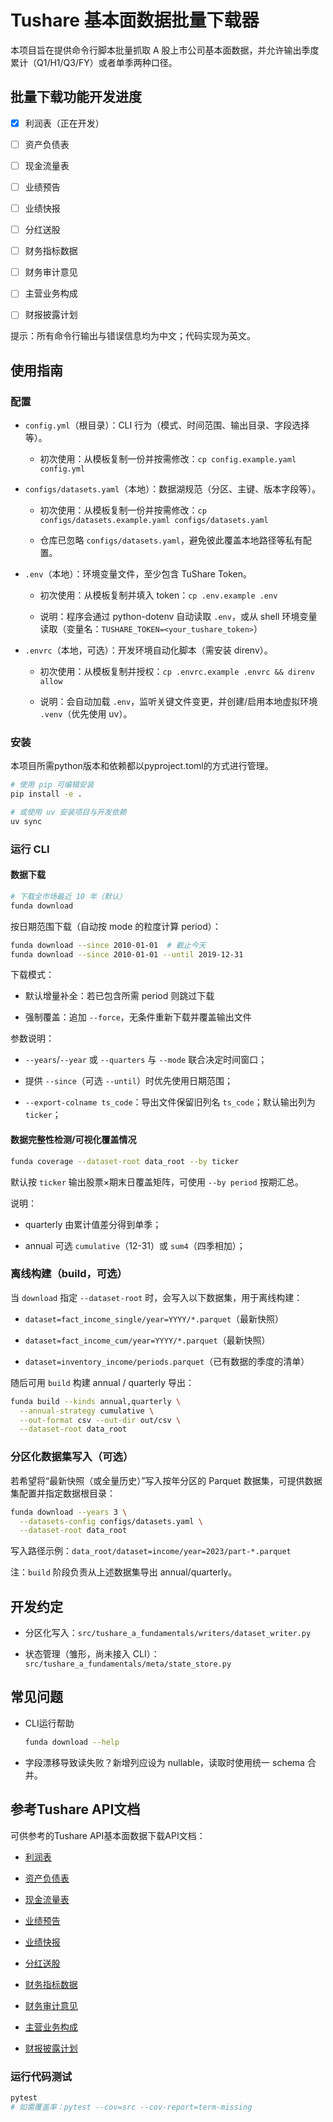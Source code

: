 # Tushare 基本面数据批量下载器

本项目旨在提供命令行脚本批量抓取 A 股上市公司基本面数据，并允许输出季度累计（Q1/H1/Q3/FY）或者单季两种口径。

## 批量下载功能开发进度

* [x] 利润表（正在开发）

* [ ] 资产负债表

* [ ] 现金流量表

* [ ] 业绩预告

* [ ] 业绩快报

* [ ] 分红送股

* [ ] 财务指标数据

* [ ] 财务审计意见

* [ ] 主营业务构成

* [ ] 财报披露计划

提示：所有命令行输出与错误信息均为中文；代码实现为英文。

## 使用指南

### 配置

* `config.yml`（根目录）：CLI 行为（模式、时间范围、输出目录、字段选择等）。

    * 初次使用：从模板复制一份并按需修改：`cp config.example.yaml config.yml`

* `configs/datasets.yaml`（本地）：数据湖规范（分区、主键、版本字段等）。

    * 初次使用：从模板复制一份并按需修改：`cp configs/datasets.example.yaml configs/datasets.yaml`

    * 仓库已忽略 `configs/datasets.yaml`，避免彼此覆盖本地路径等私有配置。

* `.env`（本地）：环境变量文件，至少包含 TuShare Token。

    * 初次使用：从模板复制并填入 token：`cp .env.example .env`

    * 说明：程序会通过 python-dotenv 自动读取 `.env`，或从 shell 环境变量读取（变量名：`TUSHARE_TOKEN=<your_tushare_token>`）

* `.envrc`（本地，可选）：开发环境自动化脚本（需安装 direnv）。

    * 初次使用：从模板复制并授权：`cp .envrc.example .envrc && direnv allow`

    * 说明：会自动加载 `.env`，监听关键文件变更，并创建/启用本地虚拟环境 `.venv`（优先使用 uv）。

### 安装

本项目所需python版本和依赖都以pyproject.toml的方式进行管理。

```bash
# 使用 pip 可编辑安装
pip install -e .

# 或使用 uv 安装项目与开发依赖
uv sync
```

### 运行 CLI

#### 数据下载

```bash
# 下载全市场最近 10 年（默认）
funda download
```

按日期范围下载（自动按 mode 的粒度计算 period）：

```bash
funda download --since 2010-01-01  # 截止今天
funda download --since 2010-01-01 --until 2019-12-31
```

下载模式：

* 默认增量补全：若已包含所需 period 则跳过下载

* 强制覆盖：追加 `--force`，无条件重新下载并覆盖输出文件

参数说明：

* `--years`/`--year` 或 `--quarters` 与 `--mode` 联合决定时间窗口；

* 提供 `--since`（可选 `--until`）时优先使用日期范围；

* `--export-colname ts_code`：导出文件保留旧列名 `ts_code`；默认输出列为 `ticker`；


#### 数据完整性检测/可视化覆盖情况

```bash
funda coverage --dataset-root data_root --by ticker
```

默认按 `ticker` 输出股票×期末日覆盖矩阵，可使用 `--by period` 按期汇总。

说明：

* quarterly 由累计值差分得到单季；

* annual 可选 `cumulative`（12-31）或 `sum4`（四季相加）；


### 离线构建（build，可选）

当 `download` 指定 `--dataset-root` 时，会写入以下数据集，用于离线构建：

* `dataset=fact_income_single/year=YYYY/*.parquet`（最新快照）

* `dataset=fact_income_cum/year=YYYY/*.parquet`（最新快照）

* `dataset=inventory_income/periods.parquet`（已有数据的季度的清单）

随后可用 `build` 构建 annual / quarterly 导出：

```bash
funda build --kinds annual,quarterly \
  --annual-strategy cumulative \
  --out-format csv --out-dir out/csv \
  --dataset-root data_root
```

### 分区化数据集写入（可选）

若希望将“最新快照（或全量历史）”写入按年分区的 Parquet 数据集，可提供数据集配置并指定数据根目录：

```bash
funda download --years 3 \
  --datasets-config configs/datasets.yaml \
  --dataset-root data_root
```

写入路径示例：`data_root/dataset=income/year=2023/part-*.parquet`

注：`build` 阶段负责从上述数据集导出 annual/quarterly。



## 开发约定

* 分区化写入：`src/tushare_a_fundamentals/writers/dataset_writer.py`

* 状态管理（雏形，尚未接入 CLI）：`src/tushare_a_fundamentals/meta/state_store.py`

## 常见问题

* CLI运行帮助

    ```bash
    funda download --help
    ```

* 字段漂移导致读失败？新增列应设为 nullable，读取时使用统一 schema 合并。

## 参考Tushare API文档
可供参考的Tushare API基本面数据下载API文档：

* [利润表](https://tushare.pro/document/2?doc_id=33)

* [资产负债表](https://tushare.pro/document/2?doc_id=36)

* [现金流量表](https://tushare.pro/document/2?doc_id=44)

* [业绩预告](https://tushare.pro/document/2?doc_id=45)

* [业绩快报](https://tushare.pro/document/2?doc_id=46)

* [分红送股](https://tushare.pro/document/2?doc_id=103)

* [财务指标数据](https://tushare.pro/document/2?doc_id=79)

* [财务审计意见](https://tushare.pro/document/2?doc_id=80)

* [主营业务构成](https://tushare.pro/document/2?doc_id=81)

* [财报披露计划](https://tushare.pro/document/2?doc_id=162)

### 运行代码测试

```bash
pytest
# 如需覆盖率：pytest --cov=src --cov-report=term-missing
```
